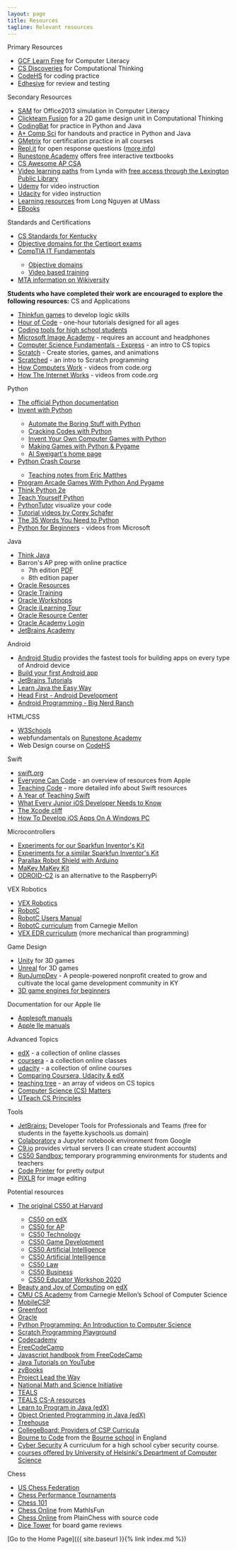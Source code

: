```yaml
---
layout: page
title: Resources
tagline: Relevant resources
---
```

Primary Resources
<ul>
	<li><a href="https://edu.gcfglobal.org/en/subjects/tech/">GCF Learn Free</a> for Computer Literacy</li>
 	<li><a href="https://code.org/educate/csd">CS Discoveries</a> for Computational Thinking</li>
	<li><a href="https://codehs.com/info/curriculum">CodeHS</a> for coding practice</li>
 	<li><a href="https://edhesive.com/">Edhesive</a> for review and testing</li>
</ul>
Secondary Resources
<ul>
	<li><a href="https://www.cengage.com/sam/">SAM</a> for Office2013 simulation in Computer Literacy</li>
	<li><a href="https://www.clickteam.com/">Clickteam Fusion</a> for a 2D game design unit in Computational Thinking</li>
	<li><a href="https://codingbat.com/">CodingBat</a> for practice in Python and Java</li>
	<li><a href="https://www.apluscompsci.com/">A+ Comp Sci</a> for handouts and practice in Python and Java</li>
	<li><a href="https://www.gmetrix.com/">GMetrix</a> for certification practice in all courses</li>	
 	<li><a href="https://repl.it/">Repl.it</a> for open response questions 
 	(<a href="https://techcrunch.com/2018/03/15/repl-it-lets-you-program-in-your-browser/">more info</a>)</li>
	<li><a href="https://runestone.academy/">Runestone Academy</a> offers free interactive textbooks</li>
	<li><a href="http://csawesome.org/">CS Awesome AP CSA</a></li>
	<li><a href="https://www.lynda.com/learning-paths/developer">Video learning paths</a> from Lynda with <a href="https://www.lexpublib.org/database/lyndacom">free access through the Lexington Public Library</a></li>
	<li><a href="https://www.udemy.com/">Udemy</a> for video instruction</li>
	<li><a href="https://www.udacity.com/courses/all">Udacity</a> for video instruction</li>
	<li><a href="https://longbaonguyen.github.io/index.html">Learning resources</a> from Long Nguyen at UMass</li>
	<li><a href="http://bit.ly/bshsbooks">EBooks</a> </li>
</ul>
Standards and Certifications
<ul>
	<li><a href="https://kystandards.org/content_area/computerscience/">CS Standards for Kentucky</a></li>
	<li><a href="https://certiport.pearsonvue.com/Educator-resources/Exam-details/Objective-domains.aspx">Objective domains for the Certiport exams</a></li>
	<li><a href="https://certification.comptia.org/certifications/it-fundamentals">CompTIA IT Fundamentals</a></li>
	<ul>	
	<li><a href="https://www.comptia.jp/pdf/CompTIA%20IT%20Fundamentals%20FC0-U61%20Exam%20Objectives.pdf">Objective domains</a></li>
	<li><a href="https://www.itpro.tv/courses/comptia/comptiafundamentals-exam-fc0u61/">Video based training</a></li>	
	</ul>
	<li><a href="https://en.wikiversity.org/wiki/Microsoft_Technology_Associate">MTA information on Wikiversity</a></li>
</ul>
<b>Students who have completed their work are encouraged to explore the following resources:</b>
CS and Applications
<ul>
	<li><a href="https://www.thinkfun.com/">Thinkfun games</a> to develop logic skills</li>
	<li><a href="https://code.org/learn">Hour of Code</a> - one-hour tutorials designed for all ages</li>
  <li><a href="https://www.commonsense.org/education/top-picks/best-coding-tools-for-high-school-students">Coding tools for high school students</a></li>
 	<li><a href="https://www.microsoft.com/en-us/education/imagine-academy">Microsoft Image Academy</a> - requires an account and headphones</li>
 	<li><a href="https://code.org/educate/curriculum/express-course">Computer Science Fundamentals - Express</a> - an intro to CS topics</li>
 	<li><a href="https://scratch.mit.edu/">Scratch</a> - Create stories, games, and animations</li>
 	<li><a href="http://scratched.gse.harvard.edu/guide/">Scratched</a> - an intro to Scratch programming</li>
  <li><a href="https://www.youtube.com/watch?v=OAx_6-wdslM&list=PLzdnOPI1iJNcsRwJhvksEo1tJqjIqWbN-">How Computers Work</a> - videos from code.org</li>
   <li><a href="https://www.youtube.com/playlist?list=PLzdnOPI1iJNfMRZm5DDxco3UdsFegvuB7">How The Internet Works</a> - videos from code.org</li>
</ul>
Python
<ul>
<li><a href="https://docs.python.org/3/">The official Python documentation</a></li>
<li><a href="http://inventwithpython.com/">Invent with Python</a></li>
<ul>
<li><a href="https://automatetheboringstuff.com/">Automate the Boring Stuff with Python</a></li>
<li><a href="http://inventwithpython.com/cracking/">Cracking Codes with Python</a></li>
<li><a href="http://inventwithpython.com/invent4thed/">Invent Your Own Computer Games with Python</a></li>
<li><a href="http://inventwithpython.com/pygame/">Making Games with Python &amp; Pygame</a></li>
<li><a href="https://alsweigart.com/">Al Sweigart's home page</a></li>
</ul>
<li><a href="https://nostarch.com/pythoncrashcourse">Python Crash Course</a></li>
<ul>
<li><a href="https://github.com/ehmatthes/python_teaching_fall_2018">Teaching notes from Eric Matthes</a></li>
</ul>
<li><a href="http://programarcadegames.com/">Program Arcade Games With Python And Pygame</a></li>
<li><a href="https://greenteapress.com/wp/think-python-2e/">Think Python 2e</a></li>
<li><a href="https://www.teachyourselfpython.com/">Teach Yourself Python</a></li>
<li><a href="http://pythontutor.com/">PythonTutor</a> visualize your code </li>
<li><a href="https://www.youtube.com/playlist?list=PL-osiE80TeTt2d9bfVyTiXJA-UTHn6WwU">Tutorial videos by Corey Schafer</a></li>
<li><a href="https://yawpitchroll.com/posts/the-35-words-you-need-to-python/">The 35 Words You Need to Python</a></li>
<li><a href="https://www.youtube.com/playlist?list=PLlrxD0HtieHhS8VzuMCfQD4uJ9yne1mE6">Python for Beginners</a> - videos from Microsoft</li>
</ul>
Java
<ul>
<li><a href="http://greenteapress.com/wp/think-java/" target="_blank" rel="noopener noreferrer">Think Java</a></li>
<li>Barron's AP prep with online practice
<ul>
<li>7th edition&nbsp;<a href="https://fayettekyschools-my.sharepoint.com/:b:/g/personal/david_lane_fayette_kyschools_us/Eedp6sBmyJlEtzAagNTJE5kBUPqU2GngXp8Awcw8AbNY-g?e=tKSav8" target="_blank" rel="noopener noreferrer">PDF</a></li>
<li>8th edition paper</li>
</ul>
</li>
<li><a href="https://academy.oracle.com/en/resources-summary.html">Oracle Resources</a></li>
<li><a href="https://academy.oracle.com/en/training-summary.html">Oracle Training</a></li>
<li><a href="https://academy.oracle.com/en/training-workshops.html">Oracle Workshops</a></li>
<li><a href="http://ilearningcontent.oracle.com/content/public/oracle_acad/ACADEMY_COURSE_RESOURCES/TEACHER_RESOURCES/Oracle_iLearning_Tour_2018/index.html">Oracle iLearning Tour</a></li>
<li><a href="http://ilearningcontent.oracle.com/content/public/oracle_acad/Resource_Center/Inst/index.html">Oracle Resource Center</a></li>
<li><a href="http://ilearning.oracle.com/ilearn/en/learner/jsp/login.jsp?site=OracleAcad">Oracle Academy Login</a></li>
<li><a href="https://www.jetbrains.com/academy/">JetBrains Academy</a></li>
</ul>
Android
<ul>
<li><a href="https://developer.android.com/studio">Android Studio</a> provides the fastest tools for building apps on every type of Android device</li>
<li><a href="https://developer.android.com/training/basics/firstapp">Build your first Android app</a></li>
<li><a href="https://www.jetbrains.com/help/idea/android.html">JetBrains Tutorials</a></li>
<li><a href="https://fayettekyschools-my.sharepoint.com/:b:/g/personal/david_lane_fayette_kyschools_us/EU0GOaQqHftJmoR1f5Ya7B0Bgx_ZLE9yGc8aisSbmJZmaQ?e=UVKwIp">Learn Java the Easy Way</a></li>
<li><a href="https://fayettekyschools-my.sharepoint.com/:b:/g/personal/david_lane_fayette_kyschools_us/EYpEILovLkFFrs79BwknYwwBd_Q9GcngZwCGrojFlYd8Xw?e=JtRfCM">Head First - Android Development</a></li>
<li><a href="https://fayettekyschools-my.sharepoint.com/:b:/g/personal/david_lane_fayette_kyschools_us/EXgVyd88RuxAhr_Hy8NYyOMBRAIX4YK-za0SDE0_SjItSA?e=eetnW4">Android Programming - Big Nerd Ranch</a></li>
</ul>
HTML/CSS
<ul>
<li><a href="https://www.w3schools.com/">W3Schools</a></li>
<li>webfundamentals on <a href="https://runestone.academy/">Runestone Academy</a></li>
<li>Web Design course on <a href="https://codehs.com/course/catalog">CodeHS</a></li>
</ul>
Swift
<ul>
<li><a href="https://swift.org/">swift.org</a></li>
<li><a href="https://www.apple.com/everyone-can-code/">Everyone Can Code</a> - an overview of resources from Apple</li>
<li><a href="https://www.apple.com/education/teaching-code/">Teaching Code</a> - more detailed info about Swift resources</li>
<li><a href="http://www.speirs.org/blog/2017/6/1/a-year-of-teaching-swift">A Year of Teaching Swift</a></li>
<li><a href="https://blog.teamtreehouse.com/every-junior-ios-developer-needs-know">What Every Junior iOS Developer Needs to Know</a></li>
<li><a href="https://www.theverge.com/2018/3/29/17173362/apple-swift-playgrounds-xcode-cliff-ipad-learn-to-code-education">The Xcode cliff</a></li>
<li><a href="https://learnappmaking.com/develop-ios-apps-on-windows-pc/">How To Develop iOS Apps On A Windows PC</a></li>
</ul>
Microcontrollers
<ul>
 	<li><a href="https://learn.sparkfun.com/tutorials/sik-experiment-guide-for-the-arduino-101genuino-101-board">Experiments for our Sparkfun Inventor's Kit</a></li>
  <li><a href="https://learn.sparkfun.com/tutorials/sparkfun-inventors-kit-experiment-guide---v40?_ga=2.185758890.2055072175.1515119813-165513142.1512624028">Experiments for a similar Sparkfun Inventor's Kit</a></li>
  <li><a href="https://www.parallax.com/product/32335">Parallax Robot Shield with Arduino</a></li>
  <li><a href="https://www.sparkfun.com/products/11519">MaKey MaKey Kit</a></li>
  <li><a href="http://www.hardkernel.com/main/products/prdt_info.php?g_code=G145457216438">ODROID-C2</a> is an alternative to the RaspberryPi</li>
</ul>
VEX Robotics
<ul>
 	<li><a href="https://www.vexrobotics.com/">VEX Robotics</a></li>
  <li><a href="http://www.robotc.net/">RobotC</a></li>
  <li><a href="http://help.robotc.net/WebHelpVEX/index.htm">RobotC Users Manual</a></li>
  <li><a href="http://www.education.rec.ri.cmu.edu/products/teaching_robotc_vex/">RobotC curriculum</a> from Carnegie Mellon</li>
  <li><a href="https://curriculum.vexrobotics.com/curriculum.html">VEX EDR curriculum</a> (more mechanical than programming)</li>
</ul>
Game Design
<ul>
  <li><a href="https://unity3d.com/">Unity</a> for 3D games</li>
  <li><a href="https://www.unrealengine.com/en-US/what-is-unreal-engine-4">Unreal</a> for 3D games</li>
  <li><a href="http://runjumpdev.org/">RunJumpDev</a> - A people-powered nonprofit created to grow and cultivate the local game development community in KY</li>
 <li><a href="https://www.slant.co/topics/8080/~3d-game-engines-for-beginners">3D game engines for beginners</a></li>
</ul>
Documentation for our Apple IIe
<ul>
 	<li><a href="http://apple2online.com/index.php?p=1_8_Applesoft">Applesoft manuals</a></li>
  <li><a href="http://apple2online.com/index.php?p=1_13_Apple-II-IIe">Apple IIe manuals</a></li>
</ul>
Advanced Topics
<ul>
 	<li><a href="https://www.edx.org">edX</a> - a collection of online classes</li>
 	<li><a href="https://www.coursera.org/browse/computer-science?languages=en&amp;source=deprecated_spark_cdp">coursera</a> - a collection online classes</li>
 	<li><a href="https://www.udacity.com/courses/software-engineering">udacity</a> - a collection of online courses</li>
 	<li><a href="https://medium.com/@MyLeanMBA/breaking-down-the-top-3-mooc-platforms-coursera-udacity-edx-13e5ed481337">Comparing Coursera, Udacity &amp; edX</a></li>
 	<li><a href="http://www.teachingtree.co">teaching tree</a> - an array of videos on CS topics</li>
 	<li><a href="http://www.csmatters.org/">Computer Science (CS) Matters</a></li>
 	<li><a href="https://cs.uteach.utexas.edu/">UTeach CS Principles</a></li>
</ul>
Tools
<ul>
 	<li><a href="https://www.jetbrains.com/">JetBrains:</a> Developer Tools for Professionals and Teams 
 	(free for students in the fayette.kyschools.us domain)</li>
 	<li><a href="https://colab.research.google.com/notebooks/welcome.ipynb">Colaboratory</a> 
 	a Jupyter notebook environment from Google</li>
 	<li><a href="https://c9.io/login">C9.io</a> provides virtual servers (I can create student accounts)</li>
 	<li><a href="https://sandbox.cs50.io/">CS50 Sandbox:</a> temporary programming environments for students and teachers</li>
 	<li><a href="http://jaredpetersen.github.io/codeprinter/">Code Printer</a> for pretty output</li>
 	<li><a href="https://pixlr.com/editor/">PIXLR</a> for image editing</li>
</ul>
Potential resources
<ul>
 	<li><a href="https://cs50.harvard.edu">The original CS50 at Harvard</a></li>
	<ul>
	<li><a href="https://www.edx.org/course/introduction-computer-science-harvardx-cs50x">CS50 on edX</a></li>
	<li><a href="https://cs50.harvard.edu/ap/">CS50 for AP</a></li>
	<li><a href="https://cs50.harvard.edu/technology/">CS50 Technology</a></li>
	<li><a href="https://cs50.harvard.edu/games/">CS50 Game Development</a></li>
	<li><a href="https://cs50.harvard.edu/web/">CS50 Artificial Intelligence</a></li>
	<li><a href="https://cs50.harvard.edu/ai/">CS50 Artificial Intelligence</a></li>
	<li><a href="https://cs50.harvard.edu/law/">CS50 Law</a></li>	
	<li><a href="https://cs50.harvard.edu/business/">CS50 Business</a></li>
	<li><a href="https://www.notion.so/CS50-AP-Educator-Workshop-2020-e9ca6ca001c246fab2abd20bd9924ff3">CS50 Educator Workshop 2020</a></li>
	</ul>
 	<li><a href="http://bjc.berkeley.edu">Beauty and Joy of Computing</a> on <a href="https://www.edx.org/course/beauty-joy-computing-apr-cs-principles-uc-berkeleyx-bjc-12x-0">edX</a></li>
	<li><a href="https://academy.cs.cmu.edu/about">CMU CS Academy</a> from Carnegie Mellon’s School of Computer Science</li>
 	<li><a href="http://mobile-csp.org/">MobileCSP</a></li>
 	<li><a href="https://www.greenfoot.org/door">Greenfoot</a></li>
 	<li><a href="https://academy.oracle.com/en/oa-web-overview.html">Oracle</a></li>
  	<li><a href="http://mcsp.wartburg.edu/zelle/python/">Python Programming: An Introduction to Computer Science</a></li>
  	<li><a href="https://inventwithscratch.com/book/">Scratch Programming Playground</a></li>
  	<li><a href="https://www.codecademy.com/">Codecademy</a></li>
 	<li><a href="https://www.freecodecamp.org/">FreeCodeCamp</a></li>
	<li><a href="https://www.freecodecamp.org/news/the-complete-javascript-handbook-f26b2c71719c/">Javascript handbook from FreeCodeCamp</a></li>
	<li><a href="https://www.youtube.com/playlist?list=PLmpmyPywZ443PFI8YF3ZMmoEcRfxXckdH">Java Tutorials on YouTube</a></li>
 	<li><a href="http://www.zybooks.com/">zyBooks</a></li>
 	<li><a href="https://www.pltw.org/our-programs/pltw-computer-science">Project Lead the Way</a></li>
 	<li><a href="http://www.nms.org/">National Math and Science Initiative</a></li>
 	<li><a href="https://www.tealsk12.org/schools/">TEALS</a></li>
 	<li><a href="https://tealsk12.gitbook.io/apcsa">TEALS CS-A resources</a></li>
 	<li><a href="https://www.edx.org/course/learn-to-program-in-java-0">Learn to Program in Java (edX)</a></li>
 	<li><a href="https://www.edx.org/course/object-oriented-programming-in-java-0">Object Oriented Programming in Java (edX)</a></li>
 	<li><a href="https://teamtreehouse.com/">Treehouse</a></li>
 	<li><a href="https://advancesinap.collegeboard.org/stem/computer-science-principles/curricula-pedagogical-support">CollegeBoard: Providers of CSP Curricula</a></li>
	<li><a href="https://bournetocode.com/">Bourne to Code</a> from the <a href="https://www.bourne-grammar.lincs.sch.uk/">Bourne school</a> in England</li>
	<li><a href="https://derekbabb.github.io/CyberSecurity/">Cyber Security</a> A curriculum for a high school cyber security course.</li>
	<li><a href="https://www.mooc.fi/en/">courses offered by University of Helsinki's Department of Computer Science</a></li>
</ul>
Chess
<ul>
	<li><a href="https://new.uschess.org/home/">US Chess Federation</a></li>
 	<li><a href="https://www.chessperformance.com/index.html">Chess Performance Tournaments</a></li>
 	<li><a href="https://www.wholesalechess.com/pages/more/new-to-chess.html">Chess 101</a></li>
	<li><a href="https://www.mathsisfun.com/games/chess.html">Chess Online</a> from MathIsFun</li>
	<li><a href="http://plainchess.timwoelfle.de">Chess Online</a> from PlainChess with source code</li>
	<li><a href="https://www.dicetower.com/">Dice Tower</a> for board game reviews</li>
</ul>
[Go to the Home Page]({{ site.baseurl }}{% link index.md %})
